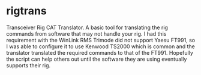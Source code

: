 # rigtrans
Transceiver Rig CAT Translator.   A basic tool for translating the rig commands from software that may not handle your rig.  I had this requirement with the WinLink RMS Trimode did not support Yaesu FT991, so I was able to configure it to use Kenwood TS2000 which is common and the translator translated the required commands to that of the FT991.  Hopefully the script can help others out until the software they are using eventually supports their rig.
